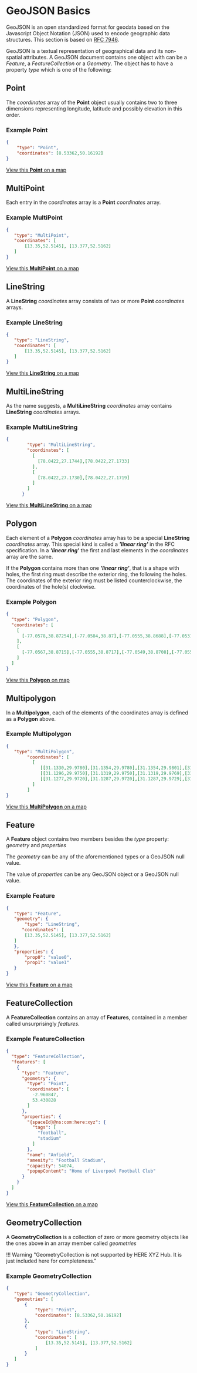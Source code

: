 # GeoJSON Basics

GeoJSON is an open standardized format for geodata based on the Javascript Object Notation (JSON) used to encode geographic data structures. This section is based on [RFC 7946](https://tools.ietf.org/html/rfc7946>).

GeoJSON is a textual representation of geographical data and its non-spatial attributes.
A GeoJSON document contains one object with can be a *Feature*, a *FeatureCollection* or a *Geometry*. The object has to have a property *type* which is one of the following:

## Point

The *coordinates* array of the **Point** object usually contains two to three dimensions representing longitude, latitude and possibly elevation in this order.

### Example Point

```JSON
{
    "type": "Point",
    "coordinates": [8.53362,50.16192]
}
```

[View this **Point** on a map](http://geojson.tools/index.html?url=data:text/json,{%22type%22:%20%22Point%22,%22coordinates%22:%20[8.53362,50.16192]})

## MultiPoint

Each entry in the *coordinates* array is a **Point** *coordinates* array.

### Example MultiPoint

```JSON
{
   "type": "MultiPoint",
   "coordinates": [
       [13.35,52.5145], [13.377,52.5162]
   ]
}
```

[View this **MultiPoint** on a map](http://geojson.tools/index.html?url=data:text/json,{%22type%22:%22MultiPoint%22,%22coordinates%22:[[13.35,52.5145],[13.377,52.5162]]})

## LineString

A **LineString** *coordinates* array consists of two or more **Point** *coordinates* arrays.

### Example LineString

```JSON
{
   "type": "LineString",
   "coordinates": [
       [13.35,52.5145], [13.377,52.5162]
   ]
}
```

[View this **LineString** on a map](http://geojson.tools/index.html?url=data:text/json,{%22type%22:%20%22LineString%22,%22coordinates%22:%20[[13.35,52.5145],%20[13.377,52.5162]]})

## MultiLineString

As the name suggests, a **MultiLineString** *coordinates* array contains **LineString** *coordinates* arrays.

### Example MultiLineString

```JSON
{
        "type": "MultiLineString",
        "coordinates": [
          [
            [78.0422,27.1744],[78.0422,27.1733]
          ],
          [
            [78.0422,27.1730],[78.0422,27.1719]
          ]
        ]
      }
```

[View this **MultiLineString** on a map](http://geojson.tools/index.html?url=data:text/json,{%22type%22:%20%22MultiLineString%22,%22coordinates%22:%20[[[78.0422,27.1744],[78.0422,27.1733]],[[78.0422,27.1730],[78.0422,27.1719]]]})

## Polygon

Each element of a **Polygon** *coordinates* array has to be a special **LineString** *coordinates* array. This special kind is called a ***'linear ring'*** in the RFC specification. In a ***'linear ring'*** the first and last elements in the *coordinates* array are the same.

If the **Polygon** contains more than one ***'linear ring'***, that is a shape with holes, the first ring must describe the exterior ring, the following the holes. The coordinates of the exterior ring must be listed counterclockwise, the coordinates of the hole(s) clockwise.

### Example Polygon

```JSON
{
  "type": "Polygon",
  "coordinates": [
    [
      [-77.0578,38.87254],[-77.0584,38.87],[-77.0555,38.8688],[-77.0531,38.8706],[-77.0546,38.8729],[-77.0578,38.87254]
    ],
    [
      [-77.0567,38.8715],[-77.0555,38.8717],[-77.0549,38.8708],[-77.0558,38.8702],[-77.0569,38.8706],[-77.0567,38.8715]
    ]
  ]
}
```

[View this **Polygon** on map](http://geojson.tools/index.html?url=data:text/json,{%22type%22:%20%22Polygon%22,%22coordinates%22:%20[[[-77.0578,38.87254],[-77.0584,38.8700],[-77.0555,38.8688],[-77.0531,38.8706],[-77.0546,38.8729],[-77.0578,38.87254]],[[-77.0567,38.8715],[-77.0555,38.8717],[-77.0549,38.8708],[-77.0558,38.8702],[-77.0569,38.8706],[-77.0567,38.8715]]]})

## Multipolygon

In a **Multipolygon**, each of the elements of the coordinates array is defined as a **Polygon** above.

### Example Multipolygon

```JSON
{
   "type": "MultiPolygon",
        "coordinates": [
          [
             [[31.1330,29.9780],[31.1354,29.9780],[31.1354,29.9801],[31.1330,29.9801],[31.1330,29.9780]],
             [[31.1296,29.9750],[31.1319,29.9750],[31.1319,29.9769],[31.1296,29.9769],[31.1296,29.9750]],
             [[31.1277,29.9720],[31.1287,29.9720],[31.1287,29.9729],[31.1277,29.9729],[31.1277,29.9720]]
          ]
        ]
}
```

[View this **MultiPolygon** on a map](http://geojson.tools/index.html?url=data:text/json,{%22type%22:%22MultiPolygon%22,%22coordinates%22:[[[[31.1330,29.9780],[31.1354,29.9780],[31.1354,29.9801],[31.1330,29.9801],[31.1330,29.9780]],[[31.1296,29.9750],[31.1319,29.9750],[31.1319,29.9769],[31.1296,29.9769],[31.1296,29.9750]],[[31.1277,29.9720],[31.1287,29.9720],[31.1287,29.9729],[31.1277,29.9729],[31.1277,29.9720]]]]})

## Feature

A **Feature** object contains two members besides the *type* property: *geometry* and *properties*

The *geometry* can be any of the aforementioned types or a GeoJSON null value.

The value of *properties* can be any GeoJSON object or a GeoJSON null value.

### Example Feature

```JSON
{
   "type": "Feature",
   "geometry": {
       "type": "LineString",
      "coordinates": [
       [13.35,52.5145], [13.377,52.5162]
   ]
   },
   "properties": {
       "prop0": "value0",
       "prop1": "value1"
   }
}
```

[View this **Feature** on a map](http://geojson.tools/index.html?url=data:text/json,{%22type%22:%22Feature%22,%22geometry%22:{%22type%22:%22LineString%22,%22coordinates%22:[[13.35,52.5145],[13.377,52.5162]]},%22properties%22:{%22prop0%22:%22value0%22,%22prop1%22:%22value1%22}})

## FeatureCollection

A **FeatureCollection** contains an array of **Features**, contained in a member called unsurprisingly *features*.

### Example FeatureCollection

```JSON
{
  "type": "FeatureCollection",
  "features": [
    {
      "type": "Feature",
      "geometry": {
        "type": "Point",
        "coordinates": [
          -2.960847,
          53.430828
        ]
      },
      "properties": {
        "{spaceId}@ns:com:here:xyz": {
          "tags": [
            "football",
            "stadium"
          ]
        },
        "name": "Anfield",
        "amenity": "Football Stadium",
        "capacity": 54074,
        "popupContent": "Home of Liverpool Football Club"
      }
    }
  ]
}
```

[View this **FeatureCollection** on a map](http://geojson.tools/index.html?url=data:text/json,{%22type%22:%22FeatureCollection%22,%22features%22:[{%22type%22:%22Feature%22,%22geometry%22:{%22type%22:%22Point%22,%22coordinates%22:[-2.960847,53.430828]},%22properties%22:{%22{spaceId}@ns:com:here:xyz%22:{%22tags%22:[%22football%22,%22stadium%22]},%22name%22:%22Anfield%22,%22amenity%22:%22Football%20Stadium%22,%22capacity%22:54074,%22popupContent%22:%22Home%20of%20Liverpool%20Football%20Club%22}}]})

## GeometryCollection

A **GeometryCollection** is a collection of zero or more geometry objects like the ones above in an array member called *geometries*

!!! Warning "GeometryCollection is not supported by HERE XYZ Hub. It is just included here for completeness."

### Example GeometryCollection

```JSON
{
   "type": "GeometryCollection",
   "geometries": [
       {
           "type": "Point",
           "coordinates": [8.53362,50.16192]
       },
       {
           "type": "LineString",
           "coordinates": [
               [13.35,52.5145], [13.377,52.5162]
           ]
       }
   ]
}
```
